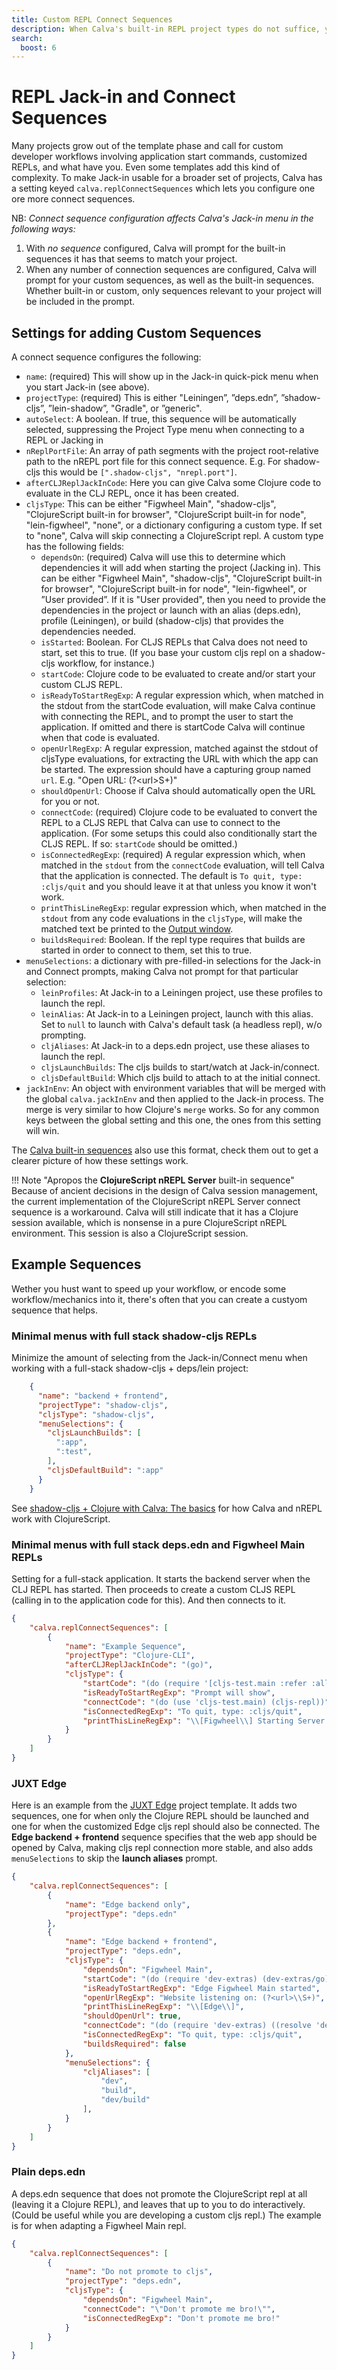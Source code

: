 ```yaml
---
title: Custom REPL Connect Sequences
description: When Calva's built-in REPL project types do not suffice, you can reach for custom Jack-in and Connect sequences.
search:
  boost: 6
---
```


# REPL Jack-in and Connect Sequences

Many projects grow out of the template phase and call for custom developer workflows involving application start commands, customized REPLs, and what have you. Even some templates add this kind of complexity. To make Jack-in usable for a broader set of projects, Calva has a setting keyed `calva.replConnectSequences` which lets you configure one ore more connect sequences.

NB: _Connect sequence configuration affects Calva's Jack-in menu in the following ways:_

1. With _no sequence_ configured, Calva will prompt for the built-in sequences it has that seems to match your project.
1. When any number of connection sequences are configured, Calva will prompt for your custom sequences, as well as the built-in sequences. Whether built-in or custom, only sequences relevant to your project will be included in the prompt.

## Settings for adding Custom Sequences

A connect sequence configures the following:

* `name`: (required) This will show up in the Jack-in quick-pick menu when you start Jack-in (see above).
* `projectType`: (required) This is either "Leiningen”, ”deps.edn”, ”shadow-cljs”, ”lein-shadow”, "Gradle", or ”generic".
* `autoSelect`: A boolean. If true, this sequence will be automatically selected, suppressing the Project Type menu when connecting to a REPL or Jacking in
* `nReplPortFile`: An array of path segments with the project root-relative path to the nREPL port file for this connect sequence. E.g. For shadow-cljs this would be `[".shadow-cljs", "nrepl.port"]`.
* `afterCLJReplJackInCode`: Here you can give Calva some Clojure code to evaluate in the CLJ REPL, once it has been created.
* `cljsType`: This can be either "Figwheel Main", "shadow-cljs", "ClojureScript built-in for browser", "ClojureScript built-in for node", "lein-figwheel", "none", or a dictionary configuring a custom type. If set to "none", Calva will skip connecting a ClojureScript repl. A custom type has the following fields:
    * `dependsOn`: (required) Calva will use this to determine which dependencies it will add when starting the project (Jacking in). This can be either "Figwheel Main", "shadow-cljs", "ClojureScript built-in for browser", "ClojureScript built-in for node", "lein-figwheel", or ”User provided”. If it is "User provided", then you need to provide the dependencies in the project or launch with an alias (deps.edn), profile (Leiningen), or build (shadow-cljs) that provides the dependencies needed.
    * `isStarted`: Boolean. For CLJS REPLs that Calva does not need to start, set this to true. (If you base your custom cljs repl on a shadow-cljs workflow, for instance.)
    * `startCode`: Clojure code to be evaluated to create and/or start your custom CLJS REPL.
    * `isReadyToStartRegExp`: A regular expression which, when matched in the stdout from the startCode evaluation, will make Calva continue with connecting the REPL, and to prompt the user to start the application. If omitted and there is startCode Calva will continue when that code is evaluated.
    * `openUrlRegExp`: A regular expression, matched against the stdout of cljsType evaluations, for extracting the URL with which the app can be started. The expression should have a capturing group named `url`. E.g. "Open URL: (?\<url\>S+)"
    * `shouldOpenUrl`: Choose if Calva should automatically open the URL for you or not.
    * `connectCode`: (required) Clojure code to be evaluated to convert the REPL to a CLJS REPL that Calva can use to connect to the application. (For some setups this could also conditionally start the CLJS REPL. If so: `startCode` should be omitted.)
    * `isConnectedRegExp`: (required) A regular expression which, when matched in the `stdout` from the `connectCode` evaluation, will tell Calva that the application is connected. The default is `To quit, type: :cljs/quit` and you should leave it at that unless you know it won't work.
    * `printThisLineRegExp`: regular expression which, when matched in the `stdout` from any code evaluations in the `cljsType`, will make the matched text be printed to the [Output window](output.md).
    * `buildsRequired`: Boolean. If the repl type requires that builds are started in order to connect to them, set this to true.
* `menuSelections`: a dictionary with pre-filled-in selections for the Jack-in and Connect prompts, making Calva not prompt for that particular selection:
    * `leinProfiles`: At Jack-in to a Leiningen project, use these profiles to launch the repl.
    * `leinAlias`: At Jack-in to a Leiningen project, launch with this alias. Set to `null` to launch with Calva's default task (a headless repl), w/o prompting.
    * `cljAliases`: At Jack-in to a deps.edn project, use these aliases to launch the repl.
    * `cljsLaunchBuilds`: The cljs builds to start/watch at Jack-in/connect.
    * `cljsDefaultBuild`: Which cljs build to attach to at the initial connect.
* `jackInEnv`: An object with environment variables that will be merged with the global `calva.jackInEnv` and then applied to the Jack-in process. The merge is very similar to how Clojure's `merge` works. So for any common keys between the global setting and this one, the ones from this setting will win.

The [Calva built-in sequences](https://github.com/BetterThanTomorrow/calva/blob/published/src/nrepl/connectSequence.ts) also use this format, check them out to get a clearer picture of how these settings work.

!!! Note "Apropos the **ClojureScript nREPL Server** built-in sequence"
    Because of ancient decisions in the design of Calva session management, the current implementation of the ClojureScript nREPL Server connect sequence is a workaround. Calva will still indicate that it has a Clojure session available, which is nonsense in a pure ClojureScript nREPL environment. This session is also a ClojureScript session.

## Example Sequences

Wether you hust want to speed up your workflow, or encode some workflow/mechanics into it, there's often that you can create a custyom sequence that helps.

### Minimal menus with full stack shadow-cljs REPLs

Minimize the amount of selecting from the Jack-in/Connect menu when working with a full-stack shadow-cljs + deps/lein project:

``` json
    {
      "name": "backend + frontend",
      "projectType": "shadow-cljs",
      "cljsType": "shadow-cljs",
      "menuSelections": {
        "cljsLaunchBuilds": [
          ":app",
          ":test",
        ],
        "cljsDefaultBuild": ":app"
      }
    }
```

See [shadow-cljs + Clojure with Calva: The basics](https://blog.agical.se/en/posts/shadow-cljs-clojure-cljurescript-calva-nrepl-basics/) for how Calva and nREPL work with ClojureScript.

### Minimal menus with full stack deps.edn and Figwheel Main REPLs

Setting for a full-stack application. It starts the backend server when the CLJ REPL has started. Then proceeds to create a custom CLJS REPL (calling in to the application code for this). And then connects to it.

```json
{
    "calva.replConnectSequences": [
        {
            "name": "Example Sequence",
            "projectType": "Clojure-CLI",
            "afterCLJReplJackInCode": "(go)",
            "cljsType": {
                "startCode": "(do (require '[cljs-test.main :refer :all])(start-nrepl+fig))",
                "isReadyToStartRegExp": "Prompt will show",
                "connectCode": "(do (use 'cljs-test.main) (cljs-repl))",
                "isConnectedRegExp": "To quit, type: :cljs/quit",
                "printThisLineRegExp": "\\[Figwheel\\] Starting Server at.*"
            }
        }
    ]
}
```

### JUXT Edge

Here is an example from the [JUXT Edge](https://juxt.pro/blog/posts/edge.html) project template. It adds two sequences, one for when only the Clojure REPL should be launched and one for when the customized Edge cljs repl should also be connected. The **Edge backend + frontend** sequence specifies that the web app should be opened by Calva, making cljs repl connection more stable, and also adds `menuSelections` to skip the **launch aliases** prompt.

```json
{
    "calva.replConnectSequences": [
        {
            "name": "Edge backend only",
            "projectType": "deps.edn"
        },
        {
            "name": "Edge backend + frontend",
            "projectType": "deps.edn",
            "cljsType": {
                "dependsOn": "Figwheel Main",
                "startCode": "(do (require 'dev-extras) (dev-extras/go) (println \"Edge Figwheel Main started\") ((resolve 'dev-extras/cljs-repl)))",
                "isReadyToStartRegExp": "Edge Figwheel Main started",
                "openUrlRegExp": "Website listening on: (?<url>\\S+)",
                "printThisLineRegExp": "\\[Edge\\]",
                "shouldOpenUrl": true,
                "connectCode": "(do (require 'dev-extras) ((resolve 'dev-extras/cljs-repl)))",
                "isConnectedRegExp": "To quit, type: :cljs/quit",
                "buildsRequired": false
            },
            "menuSelections": {
                "cljAliases": [
                    "dev",
                    "build",
                    "dev/build"
                ],
            }
        }
    ]
}
```

### Plain deps.edn

A deps.edn sequence that does not promote the ClojureScript repl at all (leaving it a Clojure REPL), and leaves that up to you to do interactively. (Could be useful while you are developing a custom cljs repl.) The example is for when adapting a Figwheel Main repl.

```json
{
    "calva.replConnectSequences": [
        {
            "name": "Do not promote to cljs",
            "projectType": "deps.edn",
            "cljsType": {
                "dependsOn": "Figwheel Main",
                "connectCode": "\"Don't promote me bro!\"",
                "isConnectedRegExp": "Don't promote me bro!"
            }
        }
    ]
}
```
